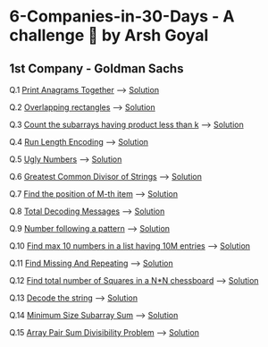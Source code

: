 # 6-Companies-in-30-Days - A challenge 💪 by Arsh Goyal

## 1st Company - Goldman Sachs
Q.1 [Print Anagrams Together](https://practice.geeksforgeeks.org/problems/print-anagrams-together/1/)
--> [Solution](https://github.com/Aniruddha-Inge/6-Companies-in-30-Days/blob/main/Solutions/Q1_solution.java)

Q.2 [Overlapping rectangles](https://practice.geeksforgeeks.org/problems/overlapping-rectangles1924/1/)
--> [Solution](https://github.com/Aniruddha-Inge/6-Companies-in-30-Days/blob/main/Solutions/Q2_solution.java)

Q.3 [Count the subarrays having product less than k](https://practice.geeksforgeeks.org/problems/count-the-subarrays-having-product-less-than-k1708/1/)
--> [Solution](https://github.com/Aniruddha-Inge/6-Companies-in-30-Days/blob/main/Solutions/Q3_solution.java)

Q.4 [Run Length Encoding](https://practice.geeksforgeeks.org/problems/run-length-encoding/1/)
--> [Solution](https://github.com/Aniruddha-Inge/6-Companies-in-30-Days/blob/main/Solutions/Q4_solution.java)

Q.5 [Ugly Numbers](https://leetcode.com/problems/ugly-number/)
--> [Solution](https://github.com/Aniruddha-Inge/6-Companies-in-30-Days/blob/main/Solutions/Q5_solution.java)

Q.6 [Greatest Common Divisor of Strings](https://leetcode.com/problems/greatest-common-divisor-of-strings/)
--> [Solution](https://github.com/Aniruddha-Inge/6-Companies-in-30-Days/blob/main/Solutions/Q6_solution.java)

Q.7 [Find the position of M-th item](https://practice.geeksforgeeks.org/problems/find-the-position-of-m-th-item1723/1)
--> [Solution](https://github.com/Aniruddha-Inge/6-Companies-in-30-Days/blob/main/Solutions/Q7_solution.java)

Q.8 [Total Decoding Messages](https://practice.geeksforgeeks.org/problems/total-decoding-messages1235/1/)
--> [Solution](#)

Q.9 [Number following a pattern](https://practice.geeksforgeeks.org/problems/number-following-a-pattern3126/1)
--> [Solution](#)

Q.10 [Find max 10 numbers in a list having 10M entries](#)
--> [Solution](#)

Q.11 [Find Missing And Repeating](https://practice.geeksforgeeks.org/problems/find-missing-and-repeating2512/1/)
--> [Solution](https://github.com/Aniruddha-Inge/6-Companies-in-30-Days/blob/main/Solutions/Q11_solution.java)

Q.12 [Find total number of Squares in a N*N chessboard](#)
--> [Solution](#)

Q.13 [Decode the string](https://practice.geeksforgeeks.org/problems/decode-the-string2444/1)
--> [Solution](#)

Q.14 [Minimum Size Subarray Sum](https://leetcode.com/problems/minimum-size-subarray-sum/)
--> [Solution](#)

Q.15 [Array Pair Sum Divisibility Problem](https://practice.geeksforgeeks.org/problems/array-pair-sum-divisibility-problem3257/1)
--> [Solution](#)
